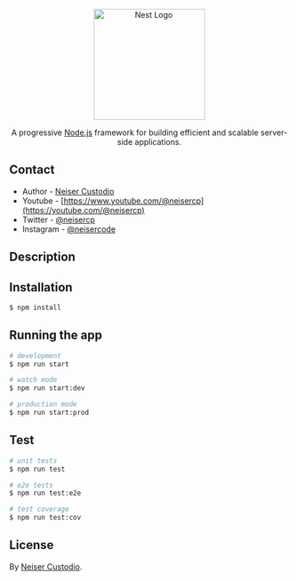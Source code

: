 <p align="center">
  <a href="http://nestjs.com/" target="blank"><img src="https://nestjs.com/img/logo-small.svg" width="200" alt="Nest Logo" /></a>
</p>

[circleci-image]: https://img.shields.io/circleci/build/github/nestjs/nest/master?token=abc123def456
[circleci-url]: https://circleci.com/gh/nestjs/nest

  <p align="center">A progressive <a href="http://nodejs.org" target="_blank">Node.js</a> framework for building efficient and scalable server-side applications.</p>


## Contact

- Author - [Neiser Custodio](https://instagram.com/neisercode)
- Youtube - [https://www.youtube.com/@neisercp](https://youtube.com/@neisercp)
- Twitter - [@neisercp](https://twitter.com/neisercp)
- Instagram - [@neisercode](https://instagram.com/neisercode)

## Description


## Installation

```bash
$ npm install
```

## Running the app

```bash
# development
$ npm run start

# watch mode
$ npm run start:dev

# production mode
$ npm run start:prod
```

## Test

```bash
# unit tests
$ npm run test

# e2e tests
$ npm run test:e2e

# test coverage
$ npm run test:cov
```

## License

By [Neiser Custodio](https://instagram.com/neisercode).

